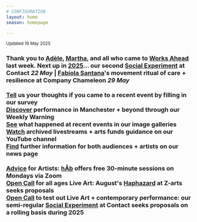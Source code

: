 ```yaml
---
# CONFIGURATION
layout: home
season: homepage

---
```

<small>Updated 19 May 2025</small>        
### Thank you to [Adèle](/current/2025-worksahead/legallez), [Martha](/current/2025-worksahead/pailing), and all who came to [Works Ahead](/current/2025-worksahead) last week. Next up in [2025](/current/2025)… our second [Social Experiment](/socialexperiment) at Contact *22 May* | [Fabíola Santana](/current/2025/santana)'s movement ritual of care + resilience at Company Chameleon *29 May*<br><br><a href="https://www.illuminate-data.org.uk/survey/gnwmcx" target="_blank">Tell</a> us your thoughts if you came to a recent event by filling in our survey<br><a href="https://wordofwarning.posthaven.com" target="_blank">Discover</a> performance in Manchester + beyond through our Weekly Warning<br>[See](/galleries) what happened at recent events in our image galleries<br><a href="https://youtube.com/@warnmcr" target="_blank">Watch</a> archived livestreams + arts funds guidance on our YouTube channel<br>[Find](/news) further information for both audiences + artists on our news page<br><br>[Advice](/hab/advice) for Artists: [hÅb](/hab) offers free 30-minute sessions on Mondays via Zoom<br><a href="https://haphazard.posthaven.com" target="_blank">Open Call</a> for all ages Live Art: August's [Haphazard](/hab/haphazard) at Z-arts seeks proposals<br><a href="https://socialexperiment.posthaven.com" target="_blank">Open Call</a> to test out Live Art + contemporary performance: our semi-regular [Social Experiment](/socialexperiment) at Contact seeks proposals on a rolling basis during 2025
